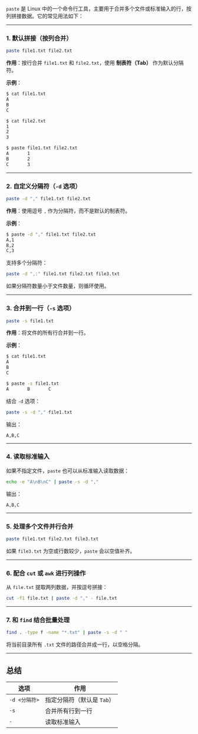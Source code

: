 `paste` 是 Linux 中的一个命令行工具，主要用于合并多个文件或标准输入的行，按列拼接数据。它的常见用法如下：

---

### 1. **默认拼接（按列合并）**
```bash
paste file1.txt file2.txt
```
**作用**：按行合并 `file1.txt` 和 `file2.txt`，使用 **制表符（Tab）** 作为默认分隔符。

**示例**：
```bash
$ cat file1.txt
A
B
C

$ cat file2.txt
1
2
3

$ paste file1.txt file2.txt
A       1
B       2
C       3
```

---

### 2. **自定义分隔符（`-d` 选项）**
```bash
paste -d "," file1.txt file2.txt
```
**作用**：使用逗号 `,` 作为分隔符，而不是默认的制表符。

**示例**：
```bash
$ paste -d "," file1.txt file2.txt
A,1
B,2
C,3
```
支持多个分隔符：
```bash
paste -d ",:" file1.txt file2.txt file3.txt
```
如果分隔符数量小于文件数量，则循环使用。

---

### 3. **合并到一行（`-s` 选项）**
```bash
paste -s file1.txt
```
**作用**：将文件的所有行合并到一行。

**示例**：
```bash
$ cat file1.txt
A
B
C

$ paste -s file1.txt
A       B       C
```

结合 `-d` 选项：
```bash
paste -s -d "," file1.txt
```
输出：
```
A,B,C
```

---

### 4. **读取标准输入**
如果不指定文件，`paste` 也可以从标准输入读取数据：
```bash
echo -e "A\nB\nC" | paste -s -d ","
```
输出：
```
A,B,C
```

---

### 5. **处理多个文件并行合并**
```bash
paste file1.txt file2.txt file3.txt
```
如果 `file3.txt` 为空或行数较少，`paste` 会以空值补齐。

---

### 6. **配合 `cut` 或 `awk` 进行列操作**
从 `file.txt` 提取两列数据，并按逗号拼接：
```bash
cut -f1 file.txt | paste -d "," - file.txt
```

---

### 7. **和 `find` 结合批量处理**
```bash
find . -type f -name "*.txt" | paste -s -d " "
```
将当前目录所有 `.txt` 文件的路径合并成一行，以空格分隔。

---

## 总结
| 选项 | 作用 |
|------|------|
| `-d <分隔符>` | 指定分隔符（默认是 `Tab`） |
| `-s` | 合并所有行到一行 |
| `-` | 读取标准输入 |
